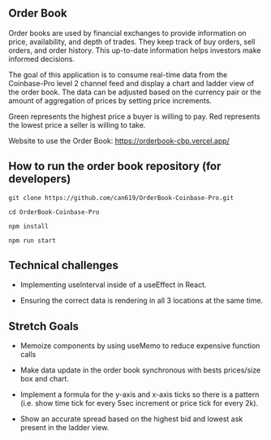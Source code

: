 ## Order Book

Order books are used by financial exchanges to provide information on price, availability, and depth of trades. They keep track of buy orders, sell orders, and order history. This up-to-date information helps investors make informed decisions. 

The goal of this application is to consume real-time data from the Coinbase-Pro level 2 channel feed and display a chart and ladder view of the order book. The data can be adjusted based on the currency pair or the amount of aggregation of prices by setting price increments. 

Green represents the highest price a buyer is willing to pay.
Red represents the lowest price a seller is willing to take.

Website to use the Order Book:
https://orderbook-cbp.vercel.app/ 

## How to run the order book repository (for developers)

```
git clone https://github.com/can619/OrderBook-Coinbase-Pro.git
```

```
cd OrderBook-Coinbase-Pro
```

```
npm install
```

```
npm run start
```

## Technical challenges

- Implementing useInterval inside of a useEffect in React.

- Ensuring the correct data is rendering in all 3 locations at the same time.

## Stretch Goals

- Memoize components by using useMemo to reduce expensive function calls

- Make data update in the order book synchronous with bests prices/size box and chart.

- Implement a formula for the y-axis and x-axis ticks so there is a pattern (i.e. show time tick for every 5sec increment or price tick for every 2k).

- Show an accurate spread based on the highest bid and lowest ask present in the ladder view. 

